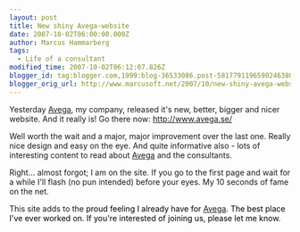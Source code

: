 ```yaml
---
layout: post
title: New shiny Avega-website
date: 2007-10-02T06:00:00.000Z
author: Marcus Hammarberg
tags:
  - Life of a consultant
modified_time: 2007-10-02T06:12:07.826Z
blogger_id: tag:blogger.com,1999:blog-36533086.post-5817791196590246380
blogger_orig_url: http://www.marcusoft.net/2007/10/new-shiny-avega-website.html
---
```


Yesterday [Avega](http://www.avega.se/), my company, released it's new,
better, bigger and nicer website. And it really is! Go there now:
<http://www.avega.se/>

Well worth the wait and a major, major improvement over the last one.
Really nice design and easy on the eye. And quite informative also -
lots of interesting content to read about [Avega](http://www.avega.se/)
and the consultants.

Right... almost forgot; I am on the site. If you go to the first page
and wait for a while I'll flash (no pun intended) before your eyes. My
10 seconds of fame on the net.

This site adds to the <span style="color:#ffff00;"><span
style="color:#000000;">proud feeling I already have for
[Avega](http://www.avega.se/). The best place I've ever worked on. If
you're interested of joining us, please let me know.
